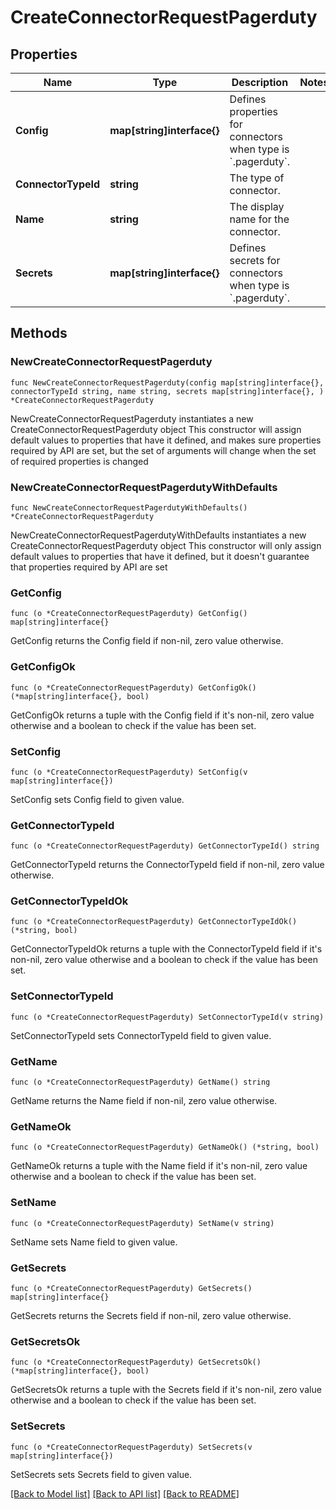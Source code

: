 # CreateConnectorRequestPagerduty

## Properties

Name | Type | Description | Notes
------------ | ------------- | ------------- | -------------
**Config** | **map[string]interface{}** | Defines properties for connectors when type is &#x60;.pagerduty&#x60;. | 
**ConnectorTypeId** | **string** | The type of connector. | 
**Name** | **string** | The display name for the connector. | 
**Secrets** | **map[string]interface{}** | Defines secrets for connectors when type is &#x60;.pagerduty&#x60;. | 

## Methods

### NewCreateConnectorRequestPagerduty

`func NewCreateConnectorRequestPagerduty(config map[string]interface{}, connectorTypeId string, name string, secrets map[string]interface{}, ) *CreateConnectorRequestPagerduty`

NewCreateConnectorRequestPagerduty instantiates a new CreateConnectorRequestPagerduty object
This constructor will assign default values to properties that have it defined,
and makes sure properties required by API are set, but the set of arguments
will change when the set of required properties is changed

### NewCreateConnectorRequestPagerdutyWithDefaults

`func NewCreateConnectorRequestPagerdutyWithDefaults() *CreateConnectorRequestPagerduty`

NewCreateConnectorRequestPagerdutyWithDefaults instantiates a new CreateConnectorRequestPagerduty object
This constructor will only assign default values to properties that have it defined,
but it doesn't guarantee that properties required by API are set

### GetConfig

`func (o *CreateConnectorRequestPagerduty) GetConfig() map[string]interface{}`

GetConfig returns the Config field if non-nil, zero value otherwise.

### GetConfigOk

`func (o *CreateConnectorRequestPagerduty) GetConfigOk() (*map[string]interface{}, bool)`

GetConfigOk returns a tuple with the Config field if it's non-nil, zero value otherwise
and a boolean to check if the value has been set.

### SetConfig

`func (o *CreateConnectorRequestPagerduty) SetConfig(v map[string]interface{})`

SetConfig sets Config field to given value.


### GetConnectorTypeId

`func (o *CreateConnectorRequestPagerduty) GetConnectorTypeId() string`

GetConnectorTypeId returns the ConnectorTypeId field if non-nil, zero value otherwise.

### GetConnectorTypeIdOk

`func (o *CreateConnectorRequestPagerduty) GetConnectorTypeIdOk() (*string, bool)`

GetConnectorTypeIdOk returns a tuple with the ConnectorTypeId field if it's non-nil, zero value otherwise
and a boolean to check if the value has been set.

### SetConnectorTypeId

`func (o *CreateConnectorRequestPagerduty) SetConnectorTypeId(v string)`

SetConnectorTypeId sets ConnectorTypeId field to given value.


### GetName

`func (o *CreateConnectorRequestPagerduty) GetName() string`

GetName returns the Name field if non-nil, zero value otherwise.

### GetNameOk

`func (o *CreateConnectorRequestPagerduty) GetNameOk() (*string, bool)`

GetNameOk returns a tuple with the Name field if it's non-nil, zero value otherwise
and a boolean to check if the value has been set.

### SetName

`func (o *CreateConnectorRequestPagerduty) SetName(v string)`

SetName sets Name field to given value.


### GetSecrets

`func (o *CreateConnectorRequestPagerduty) GetSecrets() map[string]interface{}`

GetSecrets returns the Secrets field if non-nil, zero value otherwise.

### GetSecretsOk

`func (o *CreateConnectorRequestPagerduty) GetSecretsOk() (*map[string]interface{}, bool)`

GetSecretsOk returns a tuple with the Secrets field if it's non-nil, zero value otherwise
and a boolean to check if the value has been set.

### SetSecrets

`func (o *CreateConnectorRequestPagerduty) SetSecrets(v map[string]interface{})`

SetSecrets sets Secrets field to given value.



[[Back to Model list]](../README.md#documentation-for-models) [[Back to API list]](../README.md#documentation-for-api-endpoints) [[Back to README]](../README.md)


